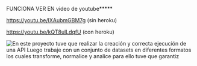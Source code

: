 FUNCIONA VER EN
video de youtube*****

https://youtu.be/IXAubmGBM7g (sin heroku)

https://youtu.be/kQT8ulLdqfU (con heroku)


![En este proyecto tuve que realizar la creación y correcta ejecución de una API  Luego trabaje con un conjunto de datasets en diferentes formatos los cuales transforme, normalice y analice para ello tuve que garantiz](https://user-images.githubusercontent.com/68014465/211684002-b7d564eb-f1de-4740-aa6d-c95e3f40fc91.gif)
